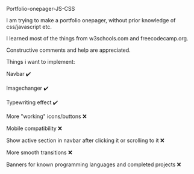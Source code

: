 Portfolio-onepager-JS-CSS


I am trying to make a portfolio onepager, without prior knowledge of css/javascript etc. 

I learned most of the things from w3schools.com and freecodecamp.org.

Constructive comments and help are appreciated.




Things i want to implement:

Navbar :heavy_check_mark:

Imagechanger :heavy_check_mark:

Typewriting effect :heavy_check_mark:

More "working" icons/buttons :x:

Mobile compatibility :x:

Show active section in navbar after clicking it or scrolling to it :x:

More smooth transitions :x:

Banners for known programming languages and completed projects :x:

